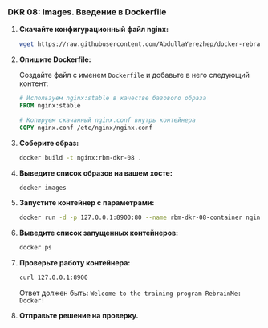 ### DKR 08: Images. Введение в Dockerfile

1. **Скачайте конфигурационный файл nginx:**

    ```bash
    wget https://raw.githubusercontent.com/AbdullaYerezhep/docker-rebrain/main/dkr2/nginx.conf
    ```

2. **Опишите Dockerfile:**

    Создайте файл с именем `Dockerfile` и добавьте в него следующий контент:

    ```Dockerfile
    # Используем nginx:stable в качестве базового образа
    FROM nginx:stable
    
    # Копируем скачанный nginx.conf внутрь контейнера
    COPY nginx.conf /etc/nginx/nginx.conf
    ```

3. **Соберите образ:**

    ```bash
    docker build -t nginx:rbm-dkr-08 .
    ```

4. **Выведите список образов на вашем хосте:**

    ```bash
    docker images
    ```

5. **Запустите контейнер с параметрами:**

    ```bash
    docker run -d -p 127.0.0.1:8900:80 --name rbm-dkr-08-container nginx:rbm-dkr-08
    ```

6. **Выведите список запущенных контейнеров:**

    ```bash
    docker ps
    ```

7. **Проверьте работу контейнера:**

    ```bash
    curl 127.0.0.1:8900
    ```

    Ответ должен быть: `Welcome to the training program RebrainMe: Docker!`

8. **Отправьте решение на проверку.**